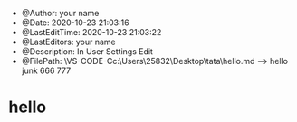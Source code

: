 <!--
 * @Author: your name
 * @Date: 2020-10-23 21:03:16
 * @LastEditTime: 2020-10-24 20:30:39
 * @LastEditors: Please set LastEditors
 * @Description: In User Settings Edit
 * @FilePath: \VS-CODE-Cc:\Users\25832\Desktop\tata\hello.md
-->
 * @Author: your name
 * @Date: 2020-10-23 21:03:16
 * @LastEditTime: 2020-10-23 21:03:22
 * @LastEditors: your name
 * @Description: In User Settings Edit
 * @FilePath: \VS-CODE-Cc:\Users\25832\Desktop\tata\hello.md
-->
hello
junk
666
777
# hello